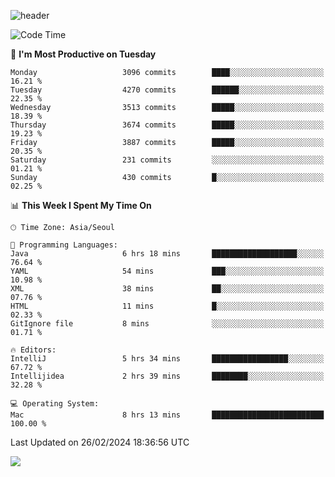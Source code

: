 ![header](https://capsule-render.vercel.app/api?type=Egg&color=timeAuto&height=300&section=header&text=PoPo&fontSize=90&animation=fadeIn)

  <!--START_SECTION:waka-->
![Code Time](http://img.shields.io/badge/Code%20Time-1%2C498%20hrs%2034%20mins-blue)

📅 **I'm Most Productive on Tuesday** 

```text
Monday                   3096 commits        ████░░░░░░░░░░░░░░░░░░░░░   16.21 % 
Tuesday                  4270 commits        ██████░░░░░░░░░░░░░░░░░░░   22.35 % 
Wednesday                3513 commits        █████░░░░░░░░░░░░░░░░░░░░   18.39 % 
Thursday                 3674 commits        █████░░░░░░░░░░░░░░░░░░░░   19.23 % 
Friday                   3887 commits        █████░░░░░░░░░░░░░░░░░░░░   20.35 % 
Saturday                 231 commits         ░░░░░░░░░░░░░░░░░░░░░░░░░   01.21 % 
Sunday                   430 commits         █░░░░░░░░░░░░░░░░░░░░░░░░   02.25 % 
```


📊 **This Week I Spent My Time On** 

```text
🕑︎ Time Zone: Asia/Seoul

💬 Programming Languages: 
Java                     6 hrs 18 mins       ███████████████████░░░░░░   76.64 % 
YAML                     54 mins             ███░░░░░░░░░░░░░░░░░░░░░░   10.98 % 
XML                      38 mins             ██░░░░░░░░░░░░░░░░░░░░░░░   07.76 % 
HTML                     11 mins             █░░░░░░░░░░░░░░░░░░░░░░░░   02.33 % 
GitIgnore file           8 mins              ░░░░░░░░░░░░░░░░░░░░░░░░░   01.71 % 

🔥 Editors: 
IntelliJ                 5 hrs 34 mins       █████████████████░░░░░░░░   67.72 % 
Intellijidea             2 hrs 39 mins       ████████░░░░░░░░░░░░░░░░░   32.28 % 

💻 Operating System: 
Mac                      8 hrs 13 mins       █████████████████████████   100.00 % 
```


 Last Updated on 26/02/2024 18:36:56 UTC
<!--END_SECTION:waka-->



<img src="https://capsule-render.vercel.app/api?type=Egg&color=timeAuto&height=300&section=footer&text=PoPo&fontSize=90&animation=fadeIn&reversal=true" />
